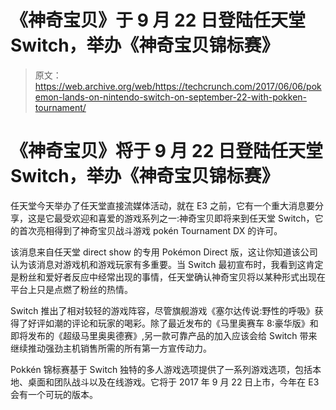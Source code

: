 # 《神奇宝贝》于 9 月 22 日登陆任天堂 Switch，举办《神奇宝贝锦标赛》

> 原文：<https://web.archive.org/web/https://techcrunch.com/2017/06/06/pokemon-lands-on-nintendo-switch-on-september-22-with-pokken-tournament/>

# 《神奇宝贝》将于 9 月 22 日登陆任天堂 Switch，举办《神奇宝贝锦标赛》

任天堂今天举办了任天堂直接流媒体活动，就在 E3 之前，它有一个重大消息要分享，这是它最受欢迎和喜爱的游戏系列之一:神奇宝贝即将来到任天堂 Switch，它的首次亮相得到了神奇宝贝战斗游戏 pokén Tournament DX 的许可。

该消息来自任天堂 direct show 的专用 Pokémon Direct 版，这让你知道该公司认为该消息对游戏机和游戏玩家有多重要。当 Switch 最初宣布时，我看到这肯定是粉丝和爱好者反应中经常出现的事情，任天堂确认神奇宝贝将以某种形式出现在平台上只是点燃了粉丝的热情。

Switch 推出了相对较轻的游戏阵容，尽管旗舰游戏《塞尔达传说:野性的呼吸》获得了好评如潮的评论和玩家的喝彩。除了最近发布的《马里奥赛车 8:豪华版》和即将发布的《超级马里奥奥德赛》,另一款可靠产品的加入应该会给 Switch 带来继续推动强劲主机销售所需的所有第一方宣传动力。

Pokkén 锦标赛基于 Switch 独特的多人游戏选项提供了一系列游戏选项，包括本地、桌面和团队战斗以及在线游戏。它将于 2017 年 9 月 22 日上市，今年在 E3 会有一个可玩的版本。